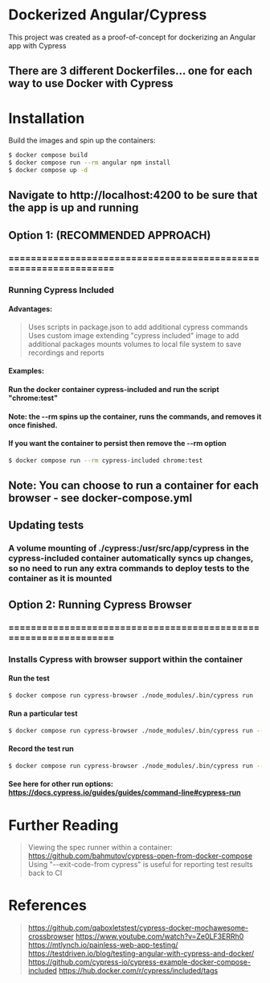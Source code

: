 # Dockerized Angular/Cypress

This project was created as a proof-of-concept for dockerizing an Angular app with Cypress

## There are 3 different Dockerfiles... one for each way to use Docker with Cypress

# Installation

Build the images and spin up the containers:

```sh
$ docker compose build
$ docker compose run --rm angular npm install
$ docker compose up -d
```

## Navigate to http://localhost:4200 to be sure that the app is up and running


## Option 1: (RECOMMENDED APPROACH)
### ================================================================
### Running Cypress Included

#### Advantages:
> Uses scripts in package.json to add additional cypress commands
> Uses custom image extending "cypress included" image to add additional packages
> mounts volumes to local file system to save recordings and reports

#### Examples:
#### Run the docker container cypress-included and run the script "chrome:test"
#### Note: the --rm spins up the container, runs the commands, and removes it once finished.
####     If you want the container to persist then remove the --rm option
```sh
$ docker compose run --rm cypress-included chrome:test
```

## Note: You can choose to run a container for each browser - see docker-compose.yml

## Updating tests
### A volume mounting of ./cypress:/usr/src/app/cypress in the cypress-included container automatically syncs up changes, so no need to run any extra commands to deploy tests to the container as it is mounted

## Option 2: Running Cypress Browser
### ================================================================
### Installs Cypress with browser support within the container

#### Run the test
```sh
$ docker compose run cypress-browser ./node_modules/.bin/cypress run
```

#### Run a particular test
```sh
$ docker compose run cypress-browser ./node_modules/.bin/cypress run --spec "cypress/integration/spec.js"
```

#### Record the test run
```sh
$ docker compose run cypress-browser ./node_modules/.bin/cypress run --record --key "cypress-test-key1"
```
#### See here for other run options:  https://docs.cypress.io/guides/guides/command-line#cypress-run

# Further Reading
> Viewing the spec runner within a container:
https://github.com/bahmutov/cypress-open-from-docker-compose
> Using "--exit-code-from cypress" is useful for reporting test results back to CI

# References

> https://github.com/qaboxletstest/cypress-docker-mochawesome-crossbrowser
> https://www.youtube.com/watch?v=Ze0LF3ERRh0
> https://mtlynch.io/painless-web-app-testing/
> https://testdriven.io/blog/testing-angular-with-cypress-and-docker/
> https://github.com/cypress-io/cypress-example-docker-compose-included
> https://hub.docker.com/r/cypress/included/tags
